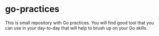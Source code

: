 # go-practices
This is small repository with Go practices. You will find good tool that you can use in your day-to-day that will help to brush up on your Go skills. 
